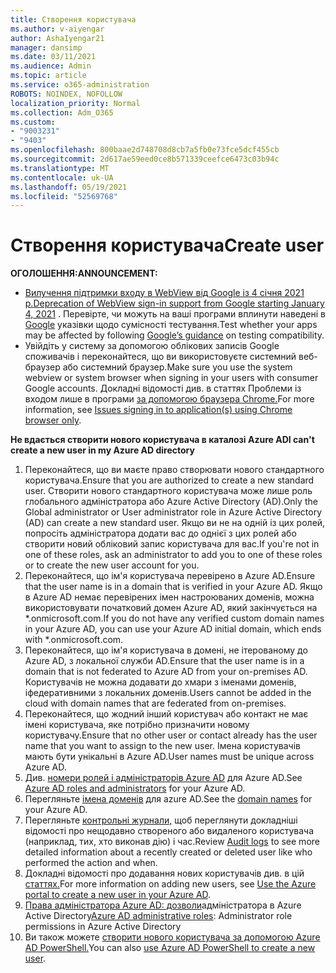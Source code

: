 ```yaml
---
title: Створення користувача
ms.author: v-aiyengar
author: AshaIyengar21
manager: dansimp
ms.date: 03/11/2021
ms.audience: Admin
ms.topic: article
ms.service: o365-administration
ROBOTS: NOINDEX, NOFOLLOW
localization_priority: Normal
ms.collection: Adm_O365
ms.custom:
- "9003231"
- "9403"
ms.openlocfilehash: 800baae2d748708d8cb7a5fb0e73fce5dcf455cb
ms.sourcegitcommit: 2d617ae59eed0ce8b571339ceefce6473c03b94c
ms.translationtype: MT
ms.contentlocale: uk-UA
ms.lasthandoff: 05/19/2021
ms.locfileid: "52569768"
---
```

# <a name="create-user"></a><span data-ttu-id="da5dd-102">Створення користувача</span><span class="sxs-lookup"><span data-stu-id="da5dd-102">Create user</span></span>

<span data-ttu-id="da5dd-103">**ОГОЛОШЕННЯ:**</span><span class="sxs-lookup"><span data-stu-id="da5dd-103">**ANNOUNCEMENT:**</span></span>

- <span data-ttu-id="da5dd-104">[Вилучення підтримки входу в WebView від Google із 4 січня 2021 р.](/azure/active-directory/external-identities/google-federation#deprecation-of-webview-sign-in-support)</span><span class="sxs-lookup"><span data-stu-id="da5dd-104">[Deprecation of WebView sign-in support from Google starting January 4, 2021](/azure/active-directory/external-identities/google-federation#deprecation-of-webview-sign-in-support) .</span></span> <span data-ttu-id="da5dd-105">Перевірте, чи можуть на ваші програми вплинути наведені в [Google](https://go.microsoft.com/fwlink/?linkid=2157323) указівки щодо сумісності тестування.</span><span class="sxs-lookup"><span data-stu-id="da5dd-105">Test whether your apps may be affected by following [Google’s guidance](https://go.microsoft.com/fwlink/?linkid=2157323) on testing compatibility.</span></span>
- <span data-ttu-id="da5dd-106">Увійдіть у систему за допомогою облікових записів Google споживачів і переконайтеся, що ви використовуєте системний веб-браузер або системний браузер.</span><span class="sxs-lookup"><span data-stu-id="da5dd-106">Make sure you use the system webview or system browser when signing in your users with consumer Google accounts.</span></span> <span data-ttu-id="da5dd-107">Докладні відомості див. в статтях Проблеми із входом лише в програми [за допомогою браузера Chrome.](/office365/troubleshoot/miscellaneous/chrome-behavior-affects-applications)</span><span class="sxs-lookup"><span data-stu-id="da5dd-107">For more information, see [Issues signing in to application(s) using Chrome browser only](/office365/troubleshoot/miscellaneous/chrome-behavior-affects-applications).</span></span>

<span data-ttu-id="da5dd-108">**Не вдається створити нового користувача в каталозі Azure AD**</span><span class="sxs-lookup"><span data-stu-id="da5dd-108">**I can't create a new user in my Azure AD directory**</span></span>

1. <span data-ttu-id="da5dd-109">Переконайтеся, що ви маєте право створювати нового стандартного користувача.</span><span class="sxs-lookup"><span data-stu-id="da5dd-109">Ensure that you are authorized to create a new standard user.</span></span> <span data-ttu-id="da5dd-110">Створити нового стандартного користувача може лише роль глобального адміністратора або Azure Active Directory (AD).</span><span class="sxs-lookup"><span data-stu-id="da5dd-110">Only the Global administrator or User administrator role in Azure Active Directory (AD) can create a new standard user.</span></span> <span data-ttu-id="da5dd-111">Якщо ви не на одній із цих ролей, попросіть адміністратора додати вас до однієї з цих ролей або створити новий обліковий запис користувача для вас.</span><span class="sxs-lookup"><span data-stu-id="da5dd-111">If you're not in one of these roles, ask an administrator to add you to one of these roles or to create the new user account for you.</span></span>
1. <span data-ttu-id="da5dd-112">Переконайтеся, що ім'я користувача перевірено в Azure AD.</span><span class="sxs-lookup"><span data-stu-id="da5dd-112">Ensure that the user name is in a domain that is verified in your Azure AD.</span></span> <span data-ttu-id="da5dd-113">Якщо в Azure AD немає перевірених імен настроюваних доменів, можна використовувати початковий домен Azure AD, який закінчується на \*.onmicrosoft.com.</span><span class="sxs-lookup"><span data-stu-id="da5dd-113">If you do not have any verified custom domain names in your Azure AD, you can use your Azure AD initial domain, which ends with \*.onmicrosoft.com.</span></span>
1. <span data-ttu-id="da5dd-114">Переконайтеся, що ім'я користувача в домені, не ітерованому до Azure AD, з локальної служби AD.</span><span class="sxs-lookup"><span data-stu-id="da5dd-114">Ensure that the user name is in a domain that is not federated to Azure AD from your on-premises AD.</span></span> <span data-ttu-id="da5dd-115">Користувачів не можна додавати до хмари з іменами доменів, іфедеративними з локальних доменів.</span><span class="sxs-lookup"><span data-stu-id="da5dd-115">Users cannot be added in the cloud with domain names that are federated from on-premises.</span></span>
1. <span data-ttu-id="da5dd-116">Переконайтеся, що жодний інший користувач або контакт не має імені користувача, яке потрібно призначити новому користувачу.</span><span class="sxs-lookup"><span data-stu-id="da5dd-116">Ensure that no other user or contact already has the user name that you want to assign to the new user.</span></span> <span data-ttu-id="da5dd-117">Імена користувачів мають бути унікальні в Azure AD.</span><span class="sxs-lookup"><span data-stu-id="da5dd-117">User names must be unique across Azure AD.</span></span>
1. <span data-ttu-id="da5dd-118">Див. [номери ролей і адміністраторів Azure AD](https://portal.azure.com/#blade/Microsoft_AAD_IAM/ActiveDirectoryMenuBlade/RolesAndAdministrators) для Azure AD.</span><span class="sxs-lookup"><span data-stu-id="da5dd-118">See [Azure AD roles and administrators](https://portal.azure.com/#blade/Microsoft_AAD_IAM/ActiveDirectoryMenuBlade/RolesAndAdministrators) for your Azure AD.</span></span>
1. <span data-ttu-id="da5dd-119">Перегляньте [імена доменів](https://portal.azure.com/#blade/Microsoft_AAD_IAM/ActiveDirectoryMenuBlade/RolesAndAdministrators) для azure AD.</span><span class="sxs-lookup"><span data-stu-id="da5dd-119">See the [domain names](https://portal.azure.com/#blade/Microsoft_AAD_IAM/ActiveDirectoryMenuBlade/RolesAndAdministrators) for your Azure AD.</span></span>
1. <span data-ttu-id="da5dd-120">Перегляньте [контрольні журнали,](https://portal.azure.com/#blade/Microsoft_AAD_IAM/ActiveDirectoryMenuBlade/RolesAndAdministrators) щоб переглянути докладніші відомості про нещодавно створеного або видаленого користувача (наприклад, тих, хто виконав дію) і час.</span><span class="sxs-lookup"><span data-stu-id="da5dd-120">Review [Audit logs](https://portal.azure.com/#blade/Microsoft_AAD_IAM/ActiveDirectoryMenuBlade/RolesAndAdministrators) to see more detailed information about a recently created or deleted user like who performed the action and when.</span></span>
1. <span data-ttu-id="da5dd-121">Докладні відомості про додавання нових користувачів див. в цій [статтях.](/azure/active-directory/active-directory-users-create-azure-portal)</span><span class="sxs-lookup"><span data-stu-id="da5dd-121">For more information on adding new users, see [Use the Azure portal to create a new user in your Azure AD](/azure/active-directory/active-directory-users-create-azure-portal).</span></span>
1. <span data-ttu-id="da5dd-122">[Права адміністратора Azure AD: дозволи](/azure/active-directory/active-directory-assign-admin-roles)адміністратора в Azure Active Directory</span><span class="sxs-lookup"><span data-stu-id="da5dd-122">[Azure AD administrative roles](/azure/active-directory/active-directory-assign-admin-roles): Administrator role permissions in Azure Active Directory</span></span>
1. <span data-ttu-id="da5dd-123">Ви також можете [створити нового користувача за допомогою Azure AD PowerShell.](/powershell/module/azuread/new-azureaduser?view=azureadps-2.0)</span><span class="sxs-lookup"><span data-stu-id="da5dd-123">You can also [use Azure AD PowerShell to create a new user](/powershell/module/azuread/new-azureaduser?view=azureadps-2.0).</span></span>
